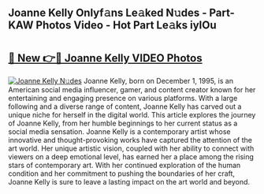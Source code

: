## Joanne Kelly Onlyf𝚊ns Le𝚊ked N𝚞des - Part-KAW Photos Video - Hot Part Le𝚊ks iyIOu

# <h2><a href="http://ac11528.deff.icu/?id=Joanne+Kelly">🔗 New 👉🔴 Joanne Kelly VIDEO Photos</a></h2>

[![Joanne Kelly N𝚞des](https://i.imgur.com/rIISA9y.gif)](http://ac11528.deff.icu/?id=Joanne+Kelly)
Joanne Kelly, born on December 1, 1995, is an American social media influencer, gamer, and content creator known for her entertaining and engaging presence on various platforms. With a large following and a diverse range of content, Joanne Kelly has carved out a unique niche for herself in the digital world. This article explores the journey of Joanne Kelly, from her humble beginnings to her current status as a social media sensation. Joanne Kelly is a contemporary artist whose innovative and thought-provoking works have captured the attention of the art world. Her unique artistic vision, coupled with her ability to connect with viewers on a deep emotional level, has earned her a place among the rising stars of contemporary art. With her continued exploration of the human condition and her commitment to pushing the boundaries of her craft, Joanne Kelly is sure to leave a lasting impact on the art world and beyond.
